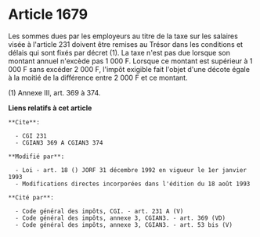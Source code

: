 # Article 1679

Les sommes dues par les employeurs au titre de la taxe sur les salaires visée à l'article 231 doivent être remises au Trésor
dans les conditions et délais qui sont fixés par décret (1).    La taxe n'est pas due lorsque son montant annuel n'excède pas
1 000 F. Lorsque ce montant est supérieur à 1 000 F sans excéder 2 000 F, l'impôt exigible fait l'objet d'une décote égale à
la moitié de la différence entre 2 000 F et ce montant.

(1)  Annexe III, art. 369 à 374.

**Liens relatifs à cet article**

	**Cite**:

	  - CGI 231
	  - CGIAN3 369 A CGIAN3 374

	**Modifié par**:

	  - Loi - art. 18 () JORF 31 décembre 1992 en vigueur le 1er janvier 1993
	  - Modifications directes incorporées dans l'édition du 18 août 1993

	**Cité par**:

	  - Code général des impôts, CGI. - art. 231 A (V)
	  - Code général des impôts, annexe 3, CGIAN3. - art. 369 (VD)
	  - Code général des impôts, annexe 3, CGIAN3. - art. 53 bis (V)
